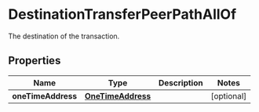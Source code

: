 

# DestinationTransferPeerPathAllOf

The destination of the transaction.

## Properties

| Name | Type | Description | Notes |
|------------ | ------------- | ------------- | -------------|
|**oneTimeAddress** | [**OneTimeAddress**](OneTimeAddress.md) |  |  [optional] |



